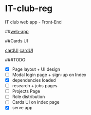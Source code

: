 IT-club-reg
===========

IT club web app - Front-End

##[web-app](http://95.85.14.116:5000)

##Cards UI

[cardUI](https://github.com/triceam/cards-ui)
[cardUI](https://github.com/virtual-dev/CardUICss)

###TODO
- [x] Page layout + UI design
- [ ] Modal login page + sign-up on Index
- [x] dependencies loaded
- [ ] research + jobs pages
- [ ] Projects Page
- [ ] Role distribution
- [ ] Cards UI on index page
- [x] serve app
